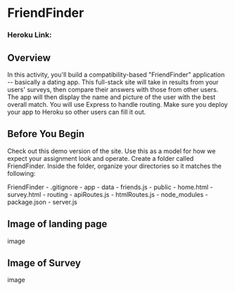 # FriendFinder

### Heroku Link: 

## Overview
In this activity, you'll build a compatibility-based "FriendFinder" application -- basically a dating app. This full-stack site will take in results from your users' surveys, then compare their answers with those from other users. The app will then display the name and picture of the user with the best overall match. You will use Express to handle routing. Make sure you deploy your app to Heroku so other users can fill it out.

## Before You Begin
Check out this demo version of the site. Use this as a model for how we expect your assignment look and operate. Create a folder called FriendFinder. Inside the folder, organize your directories so it matches the following:

FriendFinder - .gitignore - app - data - friends.js - public - home.html - survey.html - routing - apiRoutes.js - htmlRoutes.js - node_modules - package.json - server.js

## Image of landing page
image

## Image of Survey
image

